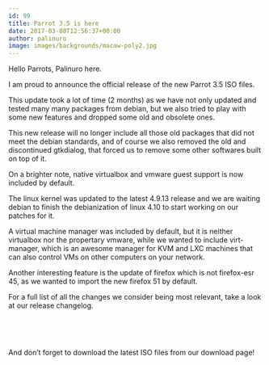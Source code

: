 ```yaml
---
id: 99
title: Parrot 3.5 is here
date: 2017-03-08T12:56:37+00:00
author: palinuro
image: images/backgrounds/macaw-poly2.jpg
---
```

Hello Parrots, Palinuro here.

I am proud to announce the official release of the new Parrot 3.5 ISO files.

This update took a lot of time (2 months) as we have not only updated and tested many many packages from debian, but we also tried to play with some new features and dropped some old and obsolete ones.

This new release will no longer include all those old packages that did not meet the debian standards, and of course we also removed the old and discontinued gtkdialog, that forced us to remove some other softwares built on top of it.

On a brighter note, native virtualbox and vmware guest support is now included by default.
  
The linux kernel was updated to the latest 4.9.13 release and we are waiting debian to finish the debianization of linux 4.10 to start working on our patches for it.

A virtual machine manager was included by default, but it is neither virtualbox nor the propertary vmware, while we wanted to include virt-manager, which is an awesome manager for KVM and LXC machines that can also control VMs on other computers on your network.

Another interesting feature is the update of firefox which is not firefox-esr 45, as we wanted to import the new firefox 51 by default.

For a full list of all the changes we consider being most relevant, take a look at our release changelog.

&nbsp;

&nbsp;

And don&#8217;t forget to download the latest ISO files from our download page!
